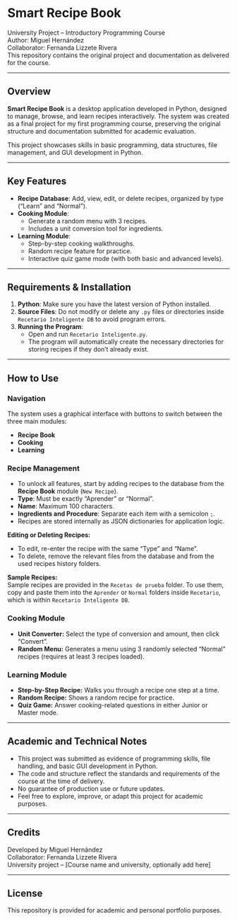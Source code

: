 # Smart Recipe Book

University Project – Introductory Programming Course  
Author: Miguel Hernández  
Collaborator: Fernanda Lizzete Rivera  
This repository contains the original project and documentation as delivered for the course.

---

## Overview

**Smart Recipe Book** is a desktop application developed in Python, designed to manage, browse, and learn recipes interactively. The system was created as a final project for my first programming course, preserving the original structure and documentation submitted for academic evaluation.

This project showcases skills in basic programming, data structures, file management, and GUI development in Python.

---

## Key Features

- **Recipe Database**: Add, view, edit, or delete recipes, organized by type (“Learn” and “Normal”).
- **Cooking Module**:  
  - Generate a random menu with 3 recipes.
  - Includes a unit conversion tool for ingredients.
- **Learning Module**:  
  - Step-by-step cooking walkthroughs.
  - Random recipe feature for practice.
  - Interactive quiz game mode (with both basic and advanced levels).

---

## Requirements & Installation

1. **Python**: Make sure you have the latest version of Python installed.
2. **Source Files**: Do not modify or delete any `.py` files or directories inside `Recetario Inteligente DB` to avoid program errors.
3. **Running the Program**:
   - Open and run `Recetario Inteligente.py`.
   - The program will automatically create the necessary directories for storing recipes if they don’t already exist.

---

## How to Use

### Navigation

The system uses a graphical interface with buttons to switch between the three main modules:
- **Recipe Book**
- **Cooking**
- **Learning**

### Recipe Management

- To unlock all features, start by adding recipes to the database from the **Recipe Book** module (`New Recipe`).
- **Type**: Must be exactly “Aprender” or “Normal”.
- **Name**: Maximum 100 characters.
- **Ingredients and Procedure**: Separate each item with a semicolon `;`.
- Recipes are stored internally as JSON dictionaries for application logic.

**Editing or Deleting Recipes:**  
- To edit, re-enter the recipe with the same “Type” and “Name”.
- To delete, remove the relevant files from the database and from the used recipes history folders.

**Sample Recipes:**  
Sample recipes are provided in the `Recetas de prueba` folder. To use them, copy and paste them into the `Aprender` or `Normal` folders inside `Recetario`, which is within `Recetario Inteligente DB`.

### Cooking Module

- **Unit Converter:** Select the type of conversion and amount, then click “Convert”.
- **Random Menu:** Generates a menu using 3 randomly selected “Normal” recipes (requires at least 3 recipes loaded).

### Learning Module

- **Step-by-Step Recipe:** Walks you through a recipe one step at a time.
- **Random Recipe:** Shows a random recipe for practice.
- **Quiz Game:** Answer cooking-related questions in either Junior or Master mode.

---

## Academic and Technical Notes

- This project was submitted as evidence of programming skills, file handling, and basic GUI development in Python.
- The code and structure reflect the standards and requirements of the course at the time of delivery.
- No guarantee of production use or future updates.
- Feel free to explore, improve, or adapt this project for academic purposes.

---

## Credits

Developed by Miguel Hernández  
Collaborator: Fernanda Lizzete Rivera  
University project – [Course name and university, optionally add here]

---

## License

This repository is provided for academic and personal portfolio purposes.
